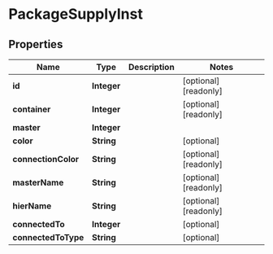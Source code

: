 

# PackageSupplyInst

## Properties

Name | Type | Description | Notes
------------ | ------------- | ------------- | -------------
**id** | **Integer** |  |  [optional] [readonly]
**container** | **Integer** |  |  [optional] [readonly]
**master** | **Integer** |  | 
**color** | **String** |  |  [optional]
**connectionColor** | **String** |  |  [optional] [readonly]
**masterName** | **String** |  |  [optional] [readonly]
**hierName** | **String** |  |  [optional] [readonly]
**connectedTo** | **Integer** |  |  [optional]
**connectedToType** | **String** |  |  [optional]



